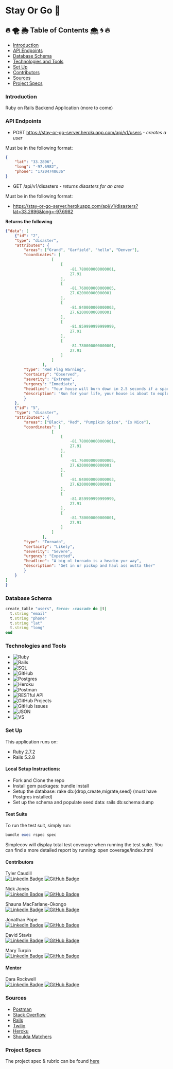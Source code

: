 # Stay Or Go 🚩
## 🔥 🌪 🌦 Table of Contents 🌨 🌀 🔥
* [Introduction](#Introduction)
* [API Endpoints](#API-Endpoints)
* [Database Schema](#Database-Schema)
* [Technologies and Tools](#Technologies-and-Tools)
* [Set Up](#Set-Up)
* [Contributors](#Contributors)
* [Sources](#Sources)
* [Project Specs](#Project-Specs)

### Introduction
Ruby on Rails Backend Application (more to come)

### API Endpoints
* POST https://stay-or-go-server.herokuapp.com/api/v1/users - *creates a user*

Must be in the following format:
```JSON
{
    "lat": "33.2896",
    "long": "-97.6982",
    "phone": "17204740636"
}
```

* GET /api/v1/disasters - *returns disasters for an area*

Must be in the following format:
* https://stay-or-go-server.herokuapp.com/api/v1/disasters?lat=33.2896&long=-97.6982

**Returns the following**
```JSON
{"data": [
    {"id": "2",
    "type": "disaster",
    "attributes": {
        "areas": ["Grand", "Garfield", "hello", "Denver"],
        "coordinates": [
                    [
                        [
                            -81.780000000000001,
                            27.91
                        ],
                        [
                            -81.760000000000005,
                            27.620000000000001
                        ],
                        [
                            -81.840000000000003,
                            27.620000000000001
                        ],
                        [
                            -81.859999999999999,
                            27.91
                        ],
                        [
                            -81.780000000000001,
                            27.91
                        ]
                    ]
                ],
        "type": "Red Flag Warning",
        "certainty": "Observed",
        "severity": "Extreme",
        "urgency": "Immediate",
        "headline": "Your house will burn down in 2.5 seconds if a spark happens to ignite something",
        "description": "Run for your life, your house is about to explode and melt simoultaneously. No need to save your cats, they don't have souls anyways."
        }
    },
    {"id": "5",
    "type": "disaster",
    "attributes": {
        "areas": ["Black", "Red", "Pumpikin Spice", "Is Nice"],
        "coordinates": [
                    [
                        [
                            -81.780000000000001,
                            27.91
                        ],
                        [
                            -81.760000000000005,
                            27.620000000000001
                        ],
                        [
                            -81.840000000000003,
                            27.620000000000001
                        ],
                        [
                            -81.859999999999999,
                            27.91
                        ],
                        [
                            -81.780000000000001,
                            27.91
                        ]
                    ]
                ],
        "type": "Tornado",
        "certainty": "Likely",
        "severity": "Severe",
        "urgency": "Expected",
        "headline": "A big ol tornado is a headin yur way",
        "description": "Get in ur pickup and haul ass outta ther"
        }
    }
]
}
```

### Database Schema
```Ruby
create_table "users", force: :cascade do |t|
  t.string "email"
  t.string "phone"
  t.string "lat"
  t.string "long"
end
```

### Technologies and Tools
* ![Ruby](https://img.shields.io/badge/Ruby-CC342D?style=for-the-badge&logo=ruby&logoColor=white)
* ![Rails](https://img.shields.io/badge/Ruby_on_Rails-CC0000?style=for-the-badge&logo=ruby-on-rails&logoColor=white)
* ![SQL](https://img.shields.io/badge/GIT-E44C30?style=for-the-badge&logo=git&logoColor=white)
* ![GitHub](https://img.shields.io/badge/GitHub-100000?style=for-the-badge&logo=github&logoColor=white)
* ![Postgres](https://img.shields.io/badge/PostgreSQL-316192?style=for-the-badge&logo=postgresql&logoColor=white)
* ![Heroku](https://img.shields.io/badge/Heroku-430098?style=for-the-badge&logo=heroku&logoColor=white)
* ![Postman](https://img.shields.io/badge/Postman-FF6C37?style=for-the-badge&logo=Postman&logoColor=white)
* ![RESTful API](https://img.shields.io/badge/RESTful%20API-%E2%8E%94-brightgreen)
* ![GitHub Projects](https://img.shields.io/badge/GitHub-100000?style=for-the-badge&logo=github&logoColor=white)
* ![GitHub Issues](https://img.shields.io/badge/GitHub%20Projects-%F0%9F%92%BB-lightgrey)
* ![JSON](https://img.shields.io/badge/json-5E5C5C?style=for-the-badge&logo=json&logoColor=white)
* ![VS](https://img.shields.io/badge/Visual_Studio_Code-0078D4?style=for-the-badge&logo=visual%20studio%20code&logoColor=white)

### Set Up

This application runs on:
* Ruby 2.7.2
* Rails 5.2.8

#### Local Setup Instructions:
* Fork and Clone the repo
* Install gem packages: bundle install
* Setup the database: rake db:{drop,create,migrate,seed} (must have Postgres installed)
* Set up the schema and populate seed data: rails db:schema:dump

#### Test Suite

To run the test suit, simply run:
```Ruby
bundle exec rspec spec
```

Simplecov will display total test coverage when running the test suite. You can find a more detailed report by running:  open coverage/index.html

#### Contributors
Tyler Caudill  
[![Linkedin Badge](https://img.shields.io/badge/-LinkedIn-blue?style=flat&logo=Linkedin&logoColor=white)](https://www.linkedin.com/in/tyler-caudill-75885b240/)  [![GitHub Badge](https://img.shields.io/badge/GitHub-100000?style=for-the-badge&logo=github&logoColor=white)](https://github.com/TeeCaud)

 Nick Jones   
 [![Linkedin Badge](https://img.shields.io/badge/-LinkedIn-blue?style=flat&logo=Linkedin&logoColor=white)](https://www.linkedin.com/in/nickolas-jones-523b66b7/)  [![GitHub Badge](https://img.shields.io/badge/GitHub-100000?style=for-the-badge&logo=github&logoColor=white)](https://github.com/nlj77)

 Shauna MacFarlane-Okongo    
  [![Linkedin Badge](https://img.shields.io/badge/-LinkedIn-blue?style=flat&logo=Linkedin&logoColor=white)](https://www.linkedin.com/in/shauna-macfarlane-okongo/)  [![GitHub Badge](https://img.shields.io/badge/GitHub-100000?style=for-the-badge&logo=github&logoColor=white)](https://github.com/DrSLMac)

Jonathan Pope    
 [![Linkedin Badge](https://img.shields.io/badge/-LinkedIn-blue?style=flat&logo=Linkedin&logoColor=white)](https://www.linkedin.com/in/jonathan-m-pope/)  [![GitHub Badge](https://img.shields.io/badge/GitHub-100000?style=for-the-badge&logo=github&logoColor=white)](https://github.com/jonathanmpope)

David Stavis    
 [![Linkedin Badge](https://img.shields.io/badge/-LinkedIn-blue?style=flat&logo=Linkedin&logoColor=white)](https://www.linkedin.com/in/dstavis/)  [![GitHub Badge](https://img.shields.io/badge/GitHub-100000?style=for-the-badge&logo=github&logoColor=white)](https://github.com/dstavis)

Mary Turpin    
 [![Linkedin Badge](https://img.shields.io/badge/-LinkedIn-blue?style=flat&logo=Linkedin&logoColor=white)](https://www.linkedin.com/in/mary-turpin-434140150/)  [![GitHub Badge](https://img.shields.io/badge/GitHub-100000?style=for-the-badge&logo=github&logoColor=white)](https://github.com/MaryT573)

#### Mentor
Dara Rockwell    
 [![Linkedin Badge](https://img.shields.io/badge/-LinkedIn-blue?style=flat&logo=Linkedin&logoColor=white)](https://www.linkedin.com/in/dcrockwell/)  [![GitHub Badge](https://img.shields.io/badge/GitHub-100000?style=for-the-badge&logo=github&logoColor=white)](https://github.com/dara-rockwell)


### Sources
* [Postman](https://learning.postman.com/docs/getting-started/introduction/)
* [Stack Overflow](https://stackoverflow.com/)
* [Rails](https://guides.rubyonrails.org/v5.0/active_job_basics.html)
* [Twilio](https://www.twilio.com/docs)
* [Heroku](https://devcenter.heroku.com)
* [Shoulda Matchers](https://github.com/thoughtbot/shoulda-matchers)

### Project Specs
The project spec & rubric can be found [here](https://mod4.turing.edu/projects/capstone/)
